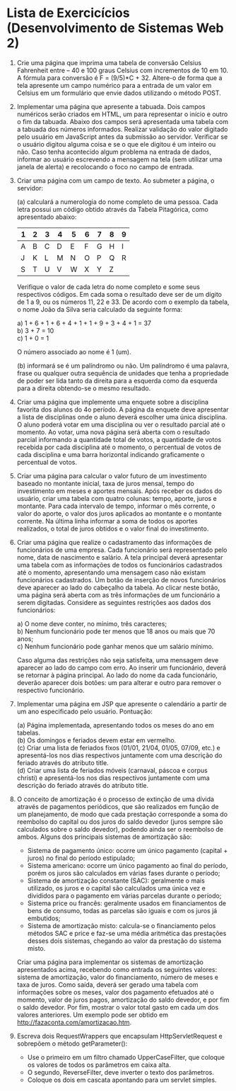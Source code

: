 # Lista de Exercicícios (Desenvolvimento de Sistemas Web 2)

1. Crie uma página que imprima uma tabela de conversão Celsius Fahrenheit entre – 40 e 100 graus Celsius com incrementos de 10 em 10. A fórmula para conversão é F = (9/5)*C + 32. Altere-o de forma que a tela apresente um campo numérico para a entrada de um valor em Celsius em um formulário que envie dados utilizando o método POST.

2. Implementar uma página que apresente a tabuada. Dois campos numéricos serão criados em HTML, um para representar o início e outro o fim da tabuada. Abaixo dos campos será apresentada uma tabela com a tabuada dos números informados. Realizar validação do valor digitado pelo usuário em JavaScript antes da submissão ao servidor. Verificar se o usuário digitou alguma coisa e se o que ele digitou é um inteiro ou não. Caso tenha acontecido algum problema na entrada de dados, informar ao usuário escrevendo a mensagem na tela (sem utilizar uma janela de alerta) e recolocando o foco no campo de entrada.

3. Criar uma página com um campo de texto. Ao submeter a página, o servidor:

    (a) calculará a numerologia do nome completo de uma pessoa. Cada letra possui um código obtido através da Tabela Pitagórica, como apresentado abaixo:

    | 1 | 2 | 3 | 4 | 5 | 6 | 7 | 8 | 9 |
    |---|---|---|---|---|---|---|---|---|
    | A | B | C | D | E | F | G | H | I |
    | J | K | L | M | N | O | P | Q | R |
    | S | T | U | V | W | X | Y | Z |

    Verifique o valor de cada letra do nome completo e some seus respectivos códigos. Em cada soma o resultado deve ser de um dígito de 1 a 9, ou os números 11, 22 e 33. De acordo com o exemplo da tabela, o nome João da Silva seria calculado da seguinte forma:

    a) 1 + 6 + 1 + 6 + 4 + 1 + 1 + 9 + 3 + 4 + 1 = 37  
    b) 3 + 7 = 10  
    c) 1 + 0 = 1

    O número associado ao nome é 1 (um).

    (b) informará se é um palíndromo ou não. Um palíndromo é uma palavra, frase ou qualquer outra sequência de unidades que tenha a propriedade de poder ser lida tanto da direita para a esquerda como da esquerda para a direita obtendo-se o mesmo resultado.

4. Criar uma página que implemente uma enquete sobre a disciplina favorita dos alunos do 4o período. A página da enquete deve apresentar a lista de disciplinas onde o aluno deverá escolher uma única disciplina. O aluno poderá votar em uma disciplina ou ver o resultado parcial até o momento. Ao votar, uma nova página será aberta com o resultado parcial informando a quantidade total de votos, a quantidade de votos recebida por cada disciplina até o momento, o percentual de votos de cada disciplina e uma barra horizontal indicando graficamente o percentual de votos.

5. Criar uma página para calcular o valor futuro de um investimento baseado no montante inicial, taxa de juros mensal, tempo do investimento em meses e aportes mensais. Após receber os dados do usuário, criar uma tabela com quatro colunas: tempo, aporte, juros e montante. Para cada intervalo de tempo, informar o mês corrente, o valor do aporte, o valor dos juros aplicados ao montante e o montante corrente. Na última linha informar a soma de todos os aportes realizados, o total de juros obtidos e o valor final do investimento.

6. Criar uma página que realize o cadastramento das informações de funcionários de uma empresa. Cada funcionário será representado pelo nome, data de nascimento e salário. A tela principal deverá apresentar uma tabela com as informações de todos os funcionários cadastrados até o momento, apresentando uma mensagem caso não existam funcionários cadastrados. Um botão de inserção de novos funcionários deve aparecer ao lado do cabeçalho da tabela. Ao clicar neste botão, uma página será aberta com as três informações de um funcionário a serem digitadas. Considere as seguintes restrições aos dados dos funcionários:

    a) O nome deve conter, no mínimo, três caracteres;  
    b) Nenhum funcionário pode ter menos que 18 anos ou mais que 70 anos;  
    c) Nenhum funcionário pode ganhar menos que um salário mínimo.

    Caso alguma das restrições não seja satisfeita, uma mensagem deve aparecer ao lado do campo com erro. Ao inserir um funcionário, deverá se retornar à página principal. Ao lado do nome da cada funcionário, deverão aparecer dois botões: um para alterar e outro para remover o respectivo funcionário.

7. Implementar uma página em JSP que apresente o calendário a partir de um ano especificado pelo usuário. Pontuação:

    (a) Página implementada, apresentando todos os meses do ano em tabelas.  
    (b) Os domingos e feriados devem estar em vermelho.  
    (c) Criar uma lista de feriados fixos (01/01, 21/04, 01/05, 07/09, etc.) e apresentá-los nos dias
    respectivos juntamente com uma descrição do feriado através do atributo title.  
    (d) Criar uma lista de feriados móveis (carnaval, páscoa e corpus christi) e apresentá-los nos dias
    respectivos juntamente com uma descrição do feriado através do atributo title.  

8. O conceito de amortização é o processo de extinção de uma dívida através de pagamentos periódicos, que são realizados em função de um planejamento, de modo que cada prestação corresponde a soma do reembolso do capital ou dos juros do saldo devedor (juros sempre são calculados sobre o saldo devedor), podendo ainda ser o reembolso de ambos. Alguns dos principais sistemas de amortização são:

    - Sistema de pagamento único: ocorre um único pagamento (capital + juros) no final do período estipulado;
    - Sistema americano: ocorre um único pagamento ao final do período, porém os juros são calculados em várias fases durante o período;
    - Sistema de amortização constante (SAC): geralmente o mais utilizado, os juros e o
    capital são calculados uma única vez e divididos para o pagamento em várias parcelas durante o período;
    - Sistema price ou francês: geralmente usados em financiamentos de bens de consumo, todas as parcelas são iguais e com os juros já embutidos;
    - Sistema de amortização misto: calcula-se o financiamento pelos métodos SAC e price e faz-se uma média aritmética das prestações desses dois sistemas, chegando ao valor da prestação do sistema misto.

    Criar uma página para implementar os sistemas de amortização apresentados acima, recebendo como entrada os seguintes valores: sistema de amortização, valor do financiamento, número de meses e taxa de juros. Como saída, deverá ser gerado uma tabela com informações sobre os meses, valor dos pagamento efetuados até o momento, valor de juros pagos, amortização do saldo devedor, e por fim o saldo devedor. Por fim, mostrar o valor total gasto em cada um dos valores anteriores. Um exemplo pode ser obtido em http://fazaconta.com/amortizacao.htm.

9. Escreva dois RequestWrappers que encapsulam HttpServletRequest e sobrepõem o método getParameter():

    - Use o primeiro em um filtro chamado UpperCaseFilter, que coloque os valores de todos os parâmetros em caixa alta.
    - O segundo, ReverseFilter, deve inverter o texto dos parâmetros.
    - Coloque os dois em cascata apontando para um servlet simples.
